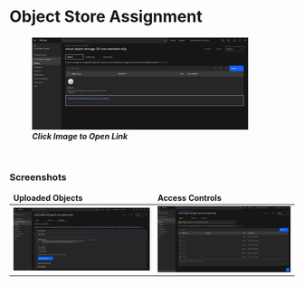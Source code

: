 # Object Store Assignment

<figure>
<a href="https://cloud-object-storage-5k-cos-standard-a5p.s3.jp-tok.cloud-object-storage.appdomain.cloud/index.html"><img src="./asserts/obj_2.png" alt="Hosted" style="width:90%"></a>
<br>
<figcaption><i><b>Click Image to Open Link</b></i></figcaption>
</figure>

<br>

### <b>Screenshots</b>

<table>
	<thead>
		<td>
			<b>Uploaded Objects</b>
		</td>
		<td>
			<b>Access Controls</b>
		</td>
	</thead>
	<tr>
		<td>
            <img src="./asserts/obj_1.png" alt="Uploaded Objects"/>
		</td>
		<td>
            <img src="./asserts/obj_3.png" alt="Access Controls"/>
		</td>
	</tr>
</table>

